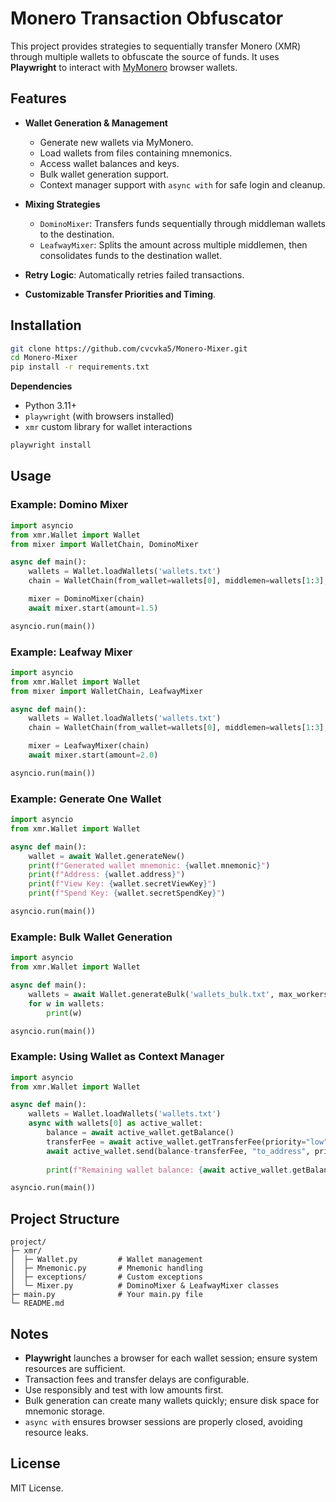 # Monero Transaction Obfuscator

This project provides strategies to sequentially transfer Monero (XMR) through multiple wallets to obfuscate the source of funds. It uses **Playwright** to interact with [MyMonero](https://wallet.mymonero.com) browser wallets.

## Features

* **Wallet Generation & Management**

  * Generate new wallets via MyMonero.
  * Load wallets from files containing mnemonics.
  * Access wallet balances and keys.
  * Bulk wallet generation support.
  * Context manager support with `async with` for safe login and cleanup.

* **Mixing Strategies**

  * `DominoMixer`: Transfers funds sequentially through middleman wallets to the destination.
  * `LeafwayMixer`: Splits the amount across multiple middlemen, then consolidates funds to the destination wallet.

* **Retry Logic**: Automatically retries failed transactions.

* **Customizable Transfer Priorities and Timing**.

## Installation

```bash
git clone https://github.com/cvcvka5/Monero-Mixer.git
cd Monero-Mixer
pip install -r requirements.txt
```

**Dependencies**

* Python 3.11+
* `playwright` (with browsers installed)
* `xmr` custom library for wallet interactions

```bash
playwright install
```

## Usage

### Example: Domino Mixer

```python
import asyncio
from xmr.Wallet import Wallet
from mixer import WalletChain, DominoMixer

async def main():
    wallets = Wallet.loadWallets('wallets.txt')
    chain = WalletChain(from_wallet=wallets[0], middlemen=wallets[1:3], to_wallet=wallets[3])

    mixer = DominoMixer(chain)
    await mixer.start(amount=1.5)

asyncio.run(main())
```

### Example: Leafway Mixer

```python
import asyncio
from xmr.Wallet import Wallet
from mixer import WalletChain, LeafwayMixer

async def main():
    wallets = Wallet.loadWallets('wallets.txt')
    chain = WalletChain(from_wallet=wallets[0], middlemen=wallets[1:3], to_wallet=wallets[3])

    mixer = LeafwayMixer(chain)
    await mixer.start(amount=2.0)

asyncio.run(main())
```

### Example: Generate One Wallet

```python
import asyncio
from xmr.Wallet import Wallet

async def main():
    wallet = await Wallet.generateNew()
    print(f"Generated wallet mnemonic: {wallet.mnemonic}")
    print(f"Address: {wallet.address}")
    print(f"View Key: {wallet.secretViewKey}")
    print(f"Spend Key: {wallet.secretSpendKey}")

asyncio.run(main())
```

### Example: Bulk Wallet Generation

```python
import asyncio
from xmr.Wallet import Wallet

async def main():
    wallets = await Wallet.generateBulk('wallets_bulk.txt', max_workers=5, total=50)
    for w in wallets:
        print(w)

asyncio.run(main())
```

### Example: Using Wallet as Context Manager

```python
import asyncio
from xmr.Wallet import Wallet

async def main():
    wallets = Wallet.loadWallets('wallets.txt')
    async with wallets[0] as active_wallet:
        balance = await active_wallet.getBalance()
        transferFee = await active_wallet.getTransferFee(priority="low")
        await active_wallet.send(balance-transferFee, "to_address", priority="low")
      
        print(f"Remaining wallet balance: {await active_wallet.getBalance()} XMR")

asyncio.run(main())
```

## Project Structure

```
project/
├─ xmr/
│  ├─ Wallet.py         # Wallet management
│  ├─ Mnemonic.py       # Mnemonic handling
│  ├─ exceptions/       # Custom exceptions
│  └─ Mixer.py          # DominoMixer & LeafwayMixer classes
├─ main.py              # Your main.py file
└─ README.md
```

## Notes

* **Playwright** launches a browser for each wallet session; ensure system resources are sufficient.
* Transaction fees and transfer delays are configurable.
* Use responsibly and test with low amounts first.
* Bulk generation can create many wallets quickly; ensure disk space for mnemonic storage.
* `async with` ensures browser sessions are properly closed, avoiding resource leaks.

## License

MIT License.
